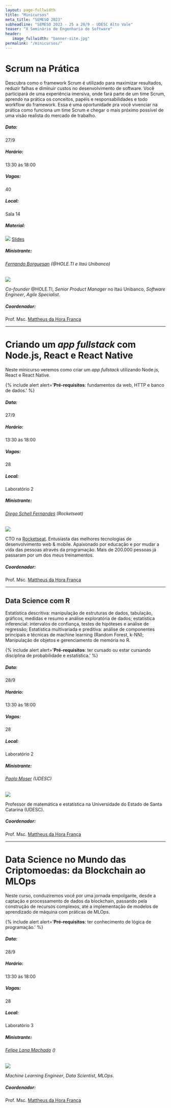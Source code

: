 ```yaml
---
layout: page-fullwidth
title: "Minicursos"
meta_title: "SEMESO 2023"
subheadline: "SEMESO 2023 - 25 a 28/9 - UDESC Alto Vale"
teaser: "X Seminário de Engenharia de Software"
header:
   image_fullwidth: "banner-site.jpg"
permalink: "/minicursos/"
---
```


<div class="row t30" id="minicurso_a"></div>

# Scrum na Prática

Descubra como o framework Scrum é utilizado para maximizar resultados, reduzir falhas e diminuir custos no desenvolvimento de software. Você participará de uma experiência imersiva, onde fará parte de um time Scrum, aprendo na prática os conceitos, papéis e responsabilidades e todo workflow do framework. Essa é uma oportunidade pra você vivenciar na prática como funciona um time Scrum e chegar o mais próximo possível de uma visão realista do mercado de trabalho.

##### Data:
27/9

##### Horário:
13:30 às 18:00

##### Vagas:
40

##### Local:
Sala 14

##### Material:
<img class="img-responsive" src="{{site.urlimg}}pdf-icon.png"/>
<a href="{{site.url}}/materiais/minicurso-scrum-fernando-borguesan-slides.pdf">Slides</a>


##### Ministrante:

###### [Fernando Borguesan][fb] (@HOLE.TI e Itaú Unibanco)
<img class="img-responsive" src="{{site.urlimg}}foto-fernando-borguesan.png"/>

_Co-founder_ @HOLE.TI, _Senior Product Manager_ no Itaú Unibanco,  _Software Engineer_, _Agile Specialist_.


##### Coordenador:
Prof. Msc. [Mattheus da Hora França][mhf]

<hr>
<div class="row t30" id="minicurso_b"></div>

# Criando um _app_ _fullstack_ com Node.js, React e React Native

Neste minicurso veremos como criar um _app_ _fullstack_ utilizando Node.js, React e React Native.


{% include alert alert='<strong>Pré-requisitos</strong>: fundamentos da web, HTTP e banco de dados.' %}

##### Data:
27/9

##### Horário:
13:30 às 18:00

##### Vagas:
28

##### Local:
Laboratório 2

##### Ministrante:

###### [Diego Schell Fernandes][dsf] (Rocketseat)
<img class="img-responsive" src="{{site.urlimg}}foto-diego-schell-fernandes.jpg"/>

CTO na [Rocketseat][rocketseat]. Entusiasta das melhores tecnologias de desenvolvimento web & mobile. Apaixonado por educação e por mudar a vida das pessoas através da programação. Mais de 200.000 pessoas já passaram por um dos meus treinamentos.

##### Coordenador:
Prof. Msc. [Mattheus da Hora França][mhf]

<hr>
<div class="row t30" id="minicurso_c"></div>

## Data Science com R

Estatística descritiva: manipulação de estruturas de dados, tabulação, gráficos, medidas e resumo e análise exploratória de dados; estatística inferencial: intervalos de confiança, testes de hipóteses e análise de regressão; Estatística multivariada e preditiva: análise de componentes principais e técnicas de machine learning (Random Forest, k-NN); Manipulação de objetos e gerenciamento de memória no R.

{% include alert alert='<strong>Pré-requisitos</strong>: ter cursado ou estar cursando disciplina de probabilidade e estatística.' %}


##### Data:
28/9

##### Horário:
13:30 às 18:00

##### Vagas:
28

##### Local:
Laboratório 2

##### Ministrante:

###### [Paolo Moser][pm] (UDESC)

<img class="img-responsive" src="{{site.urlimg}}paolo_moser.jpg"/>

Professor de matemática e estatística na Universidade do Estado de Santa Catarina (UDESC).

##### Coordenador:
Prof. Msc. [Mattheus da Hora França][mhf]

<hr>
<div class="row t30" id="minicurso_d"></div>

# Data Science no Mundo das Criptomoedas: da Blockchain ao MLOps

Neste curso, conduziremos você por uma jornada empolgante, desde a captação e processamento de dados da blockchain, passando pela construção de recursos complexos, até a implementação de modelos de aprendizado de máquina com práticas de MLOps.

{% include alert alert='<strong>Pré-requisitos</strong>: ter conhecimento de lógica de programação.' %}

##### Data:
28/9

##### Horário:
13:30 às 18:00

##### Vagas:
28

##### Local:
Laboratório 3

##### Ministrante:

###### [Felipe Lana Machado][flm] ()
<img class="img-responsive" src="{{site.url}}foto-felipe-lana.jpg"/>

_Machine Learning Engineer_, _Data Scientist_, _MLOps_.

##### Coordenador:
Prof. Msc. [Mattheus da Hora França][mhf]

[pm]: http://lattes.cnpq.br/2530478080816147
[flm]: https://www.linkedin.com/in/felipelanamachado
[fb]: https://www.linkedin.com/in/fernando-borguesan
[dsf]: https://www.linkedin.com/in/diego-schell-fernandes/
[rocketseat]: https://www.rocketseat.com.br/
[mhf]: http://lattes.cnpq.br/2665316828133413